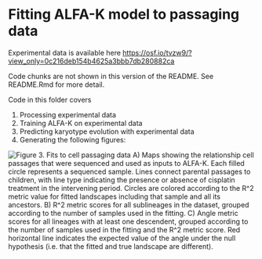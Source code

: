 Fitting ALFA-K model to passaging data
================

Experimental data is available here
<https://osf.io/tvzw9/?view_only=0c216deb154b4625a3bbb7db280882ca>

Code chunks are not shown in this version of the README. See README.Rmd
for more detail.

Code in this folder covers

1)  Processing experimental data
2)  Training ALFA-K on experimental data
3)  Predicting karyotype evolution with experimental data
4)  Generating the following figures:

![Figure 3. Fits to cell passaging data A) Maps showing the relationship
cell passages that were sequenced and used as inputs to ALFA-K. Each
filled circle represents a sequenced sample. Lines connect parental
passages to children, with line type indicating the presence or absence
of cisplatin treatment in the intervening period. Circles are colored
according to the
![R^2](https://latex.codecogs.com/png.image?%5Cdpi%7B110%7D&space;%5Cbg_white&space;R%5E2 "R^2")
metric value for fitted landscapes including that sample and all its
ancestors. B)
![R^2](https://latex.codecogs.com/png.image?%5Cdpi%7B110%7D&space;%5Cbg_white&space;R%5E2 "R^2")
metric scores for all sublineages in the dataset, grouped according to
the number of samples used in the fitting. C) Angle metric scores for
all lineages with at least one descendent, grouped according to the
number of samples used in the fitting and the
![R^2](https://latex.codecogs.com/png.image?%5Cdpi%7B110%7D&space;%5Cbg_white&space;R%5E2 "R^2")
metric score. Red horizontal line indicates the expected value of the
angle under the null hypothesis (i.e. that the fitted and true landscape
are different).](figures/figure.png)
